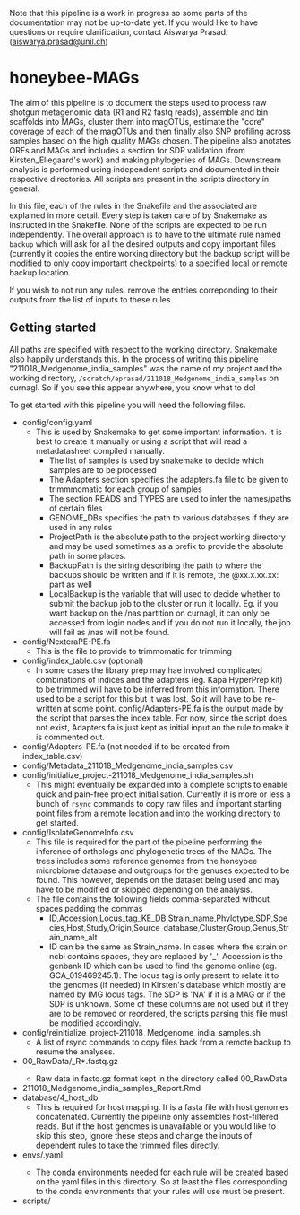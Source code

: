 Note that this pipeline is a work in progress so some parts of the documentation may not be up-to-date yet. If you would like to have questions or require clarification, contact Aiswarya Prasad. (aiswarya.prasad@unil.ch)

# honeybee-MAGs

The aim of this pipeline is to document the steps used to process raw shotgun metagenomic data (R1 and R2 fastq reads), assemble and bin scaffolds into MAGs, cluster them into magOTUs, estimate the "core" coverage of each of the magOTUs and then finally also SNP profiling across samples based on the high quality MAGs chosen. The pipeline also anotates ORFs and MAGs and includes a section for SDP validation (from Kirsten_Ellegaard's work) and making phylogenies of MAGs. Downstream analysis is performed using independent scripts and documented in their respective directories. All scripts are present in the scripts directory in general.

In this file, each of the rules in the Snakefile and the associated are explained in more detail. Every step is taken care of by Snakemake as instructed in the Snakefile. None of the scripts are expected to be run independently. The overall approach is to have to the ultimate rule named `backup` which will ask for all the desired outputs and copy important files (currently it copies the entire working directory but the backup script will be modified to only copy important checkpoints) to a specified local or remote backup location.

If you wish to not run any rules, remove the entries correponding to their outputs from the list of inputs to these rules.

## Getting started

All paths are specified with respect to the working directory. Snakemake also happily understands this. In the process of writing this pipeline "211018_Medgenome_india_samples" was the name of my project and the working directory, `/scratch/aprasad/211018_Medgenome_india_samples` on curnagl. So if you see this appear anywhere, you know what to do!

To get started with this pipeline you will need the following files.

+ config/config.yaml
  - This is used by Snakemake to get some important information. It is best to create it manually or using a script that will read a metadatasheet compiled manually.
    + The list of samples is used by snakemake to decide which samples are to be processed
    + The Adapters section specifies the adapters.fa file to be given to trimmmomatic for each group of samples
    + The section READS and TYPES are used to infer the names/paths of certain files
    + GENOME_DBs specifies the path to various databases if they are used in any rules
    + ProjectPath is the absolute path to the project working directory and may be used sometimes as a prefix to provide the absolute path in some places.
    + BackupPath is the string describing the path to where the backups should be written and if it is remote, the <username>@xx.x.xx.xx: part as well
    + LocalBackup is the variable that will used to decide whether to submit the backup job to the cluster or run it locally. Eg. if you want backup on the /nas partition on curnagl, it can only be accessed from login nodes and if you do not run it locally, the job will fail as /nas will not be found.
+ config/NexteraPE-PE.fa
  - This is the file to provide to trimmomatic for trimming
+ config/index_table.csv (optional)
  - In some cases the library prep may hae involved complicated combinations of indices and the adapters (eg. Kapa HyperPrep kit) to be trimmed will have to be inferred from this information. There used to be a script for this but it was lost. So it will have to be re-written at some point. config/Adapters-PE.fa is the output made by the script that parses the index table. For now, since the script does not exist, Adapters.fa is just kept as initial input an the rule to make it is commented out.
+ config/Adapters-PE.fa (not needed if to be created from index_table.csv)
+ config/Metadata_211018_Medgenome_india_samples.csv
+ config/initialize_project-211018_Medgenome_india_samples.sh
  - This might eventually be expanded into a complete scripts to enable quick and pain-free project initialisation. Currently it is more or less a bunch of `rsync` commands to copy raw files and important starting point files from a remote location and into the working directory to get started.
+ config/IsolateGenomeInfo.csv
  - This file is required for the part of the pipeline performing the inference of orthologs and phylogenetic trees of the MAGs. The trees includes some reference genomes from the honeybee microbiome database and outgroups for the genuses expected to be found. This however, depends on the dataset being used and may have to be modified or skipped depending on the analysis.
  - The file contains the following fields comma-separated without spaces padding the commas
    + ID,Accession,Locus_tag_KE_DB,Strain_name,Phylotype,SDP,Species,Host,Study,Origin,Source_database,Cluster,Group,Genus,Strain_name_alt
    + ID can be the same as Strain_name. In cases where the strain on ncbi contains spaces, they are replaced by '_'. Accession is the genbank ID which can be used to find the genome online (eg. GCA_019469245.1). The locus tag is only present to relate it to the genomes (if needed) in Kirsten's database which mostly are named by IMG locus tags. The SDP is 'NA' if it is a MAG or if the SDP is unknown. Some of these columns are not used but if they are to be removed or reordered, the scripts parsing this file must be modified accordingly.
+ config/reinitialize_project-211018_Medgenome_india_samples.sh
  - A list of rsync commands to copy files back from a remote backup to resume the analyses.
+ 00_RawData/<sample>_R*.fastq.gz
  - Raw data in fastq.gz format kept in the directory called 00_RawData
+ 211018_Medgenome_india_samples_Report.Rmd
+ database/4_host_db
  - This is required for host mapping. It is a fasta file with host genomes concatenated. Currently the pipeline only assembles host-filtered reads. But if the host genomes is unavailable or you would like to skip this step, ignore these steps and change the inputs of dependent rules to take the trimmed files directly.
+ envs/<env>.yaml
  - The conda environments needed for each rule will be created based on the yaml files in this directory. So at least the files corresponding to the conda environments that your rules will use must be present.
+ scripts/<script>.xxx
  - The scripts used by various rules are all to be in this directory. The list of all scripts and theit use can be found later in this file.

## Checkpoints

Snakemake uses the file/path provided to the final rule (targets) and then looks for rules with output paths that match the pattern of wildcards in the respective target. Checkpoints are a provision of snakemake as described [here](https://snakemake.readthedocs.io/en/stable/snakefiles/rules.html#data-dependent-conditional-execution) to allow for rules to be defined with outputs that will depend on another rule. For example, the list of MAGs on which to perform downstream steps on will only be known after the binning step has been completed. So far, there are two checkpoint as described below.

+ `checkpoint make_phylo_table`
  - The inputs that this rule takes for are "config/IsolateGenomeInfo.csv", "06_MAG_binning/all_genomes.csv" (provided by rule extract_mag_lists), "06_MAG_binning/gtdbtk_out_dir/classify/gtdbtk.bac120.summary.tsv" (provided by rule gtdb_annotate) and "06_MAG_binning/drep_results/data_tables/Cdb.csv" (provided by rule drep).
  - It uses the script `scripts/make_phylo_table.R` and `scripts/csv_to_tsv.py` to make tsv files which will be parsed later to obtain information about which MAGs downstream processes should run on.
  - The various outputs made by this rule are as follows:
    - They all have at least the headers:
      - ID - name of the MAG or stain name (modified) of the genome.
      - Accession - Genbank ID (for isolate genomes only - same as in config/IsolateGenomeInfo.csv)
      - Locus_tag (for isolate genomes only - same as in config/IsolateGenomeInfo.csv)
      - Strain_name (for isolate genomes only - same as in config/IsolateGenomeInfo.csv)
      - Phylotype (for isolate genomes only - same as in config/IsolateGenomeInfo.csv)
      - SDP (for isolate genomes only - same as in config/IsolateGenomeInfo.csv)
      - Species (for isolate genomes only - same as in config/IsolateGenomeInfo.csv)
      - Host - for MAGs, the host from which the MAG was assembled and for Isolates, the source from which it was isolated.
      - Study - (for isolate genomes only - same as in config/IsolateGenomeInfo.csv)
      - Origin - (for isolate genomes only - same as in config/IsolateGenomeInfo.csv)
      - Source_database (for isolate genomes only - same as in config/IsolateGenomeInfo.csv)
      - Cluster - The name of the 95% dereplicated cluster that it was assigned to by drep (refer to <rule drep>)
      - Group - This field was used for assigning isolates to appropriate genus-level groups with MAGs for the sake of the tree. This tree is filled manually for isolated genomes when making "config/IsolateGenomeInfo.csv"
      - Genus, Family, Order, Class - Taxonomic information assigned for MAGs by gtdb (see <rule gtdb_annotate>) (only for MAGs)
      - Sample - The sample from which the MAG was assembled (only for MAGs)
      - Group_auto - The Group assigned to each row automatically by the script. For isolates, it is inferred either from the information from the Group column of "config/IsolateGenomeInfo.csv" file or the phylotype. Make sure that the way this is done (based on a pre-defined dictionary written in the script) makes sense for your inputs. For the MAGs, it is the Genus assigned by gtdb.
      - Ref_status - 1 if the MAG is a representative genome for its respective drep cluster, 0 otherwise. The MAG with the highest score within a given drep cluster is designated as the representative genome of the cluster (no matter how low the score). The method in which this is currently done assumes that, upon filtering by completeness and contamination, the MAG with the highest score will only be filtered out if all of the other members of its cluster are also filtered out. This makes sense because the score is weighted in such a way that completeness and contamination are given heavy weightage.
    - "06_MAG_binning/all_GenomeInfo_auto.tsv" : This file contains the information for all Isolates and all MAGs
    - "06_MAG_binning/ForTree_GenomeInfo_auto.tsv" : This file contains the information for all Isolates and filtered MAGs (Completeness > 50, Contamination < 5)
    - "06_MAG_binning/MAGs_GenomeInfo_auto.tsv" : This file contains the information for and all MAGs
    - "06_MAG_binning/MAGs_filt_GenomeInfo_auto.tsv" : This file contains the information filtered MAGs (Completeness > 50, Contamination < 5)


## Utility functions

Some functions in the script are used to provide inputs to various rules and to parse the checkpoint outputs so the list of wildcards can be obtained.

## Rules

  + `rule targets`
    + This is the master rule that specifies all the output files / directories desired and accoringly runs the rules that provide the specified output. Most of the outputs from the different rules are used for making the report. Just the ones that are not used by the report are mentioned here.
  + `rule raw_qc`
    + Uses raw reads and produces fastqc outputs
    + This rule runs [fastqc](https://www.bioinformatics.babraham.ac.uk/projects/fastqc/) on raw files and saves the output in "/fastqc/raw".
  + `rule make_adapters`
    + Uses the "config/index_table.csv" and the script `scripts/write_adapters.py` (absent for now) and produces the "Adapters-PE.fa" file containing indexed adapters.
  + `rule trim`
    + This rules trims reads using [trimmomatic](http://www.usadellab.org/cms/uploads/supplementary/Trimmomatic/TrimmomaticManual_V0.32.pdf).
    + The _Adapters-PE.fa_ files is used.
  + `rule trim_qc`
    + This rule runs [fastqc](https://www.bioinformatics.babraham.ac.uk/projects/fastqc/) on trimmed files and saves the output in `fastqc/trim`.
  + `rule index_bwa`
    + Indexes genomes in `database` for use by [bwa](http://bio-bwa.sourceforge.net/) using [bwa index](http://bio-bwa.sourceforge.net/bwa.shtml#3).
  + `rule index_samtools`
    + Indexes genomes in `database` for use by [samtools](http://www.htslib.org/doc/#manual-pages).
  + `rule make_genome_list`
    + Creates a text file corresponding to each set of genomes in `database` to be used when we need to know which genomes are present in given genome database.
  + `rule run_motus`
    + Uses the trimmed reads "01_Trimmed/{sample}_R*_trim.fastq.gz" to produce an [motus](https://github.com/motu-tool/mOTUs) output.
  + `rule merge_motus`
    + merges all the motu outputs from the previous rule and creates the merged output "08_motus_profile/samples_merged.motus" to be parsed later for visualization.
  + `rule host_mapping`
    + Uses [bwa mem](http://bio-bwa.sourceforge.net/bwa.shtml#:~:text=BWA%20is%20a%20software%20package,such%20as%20the%20human%20genome.&text=BWA%2DMEM%20also%20has%20better,genome%20(the%20index%20command)) to map reads for each sample to a database containing host genomes, `database/4_host_db`.
    + Unmapped alignments identified by samtools with the option `-f4` are stored in a seperate bam file to be used later. All others will be deleted.
    + The bam file with all alignments is used to create a flagstat output which will be parsed later. It also creates a coverage histogram and a tsv file summarising coverage.
  + `rule host_mapping_extract_host_filtered_reads`
    + Reads that did not map to the host database are extracted and then mapped to the microbiome database.
    + They are extracted using [picard](https://broadinstitute.github.io/picard/).
    + The option `-Xmx8g` ensures that java is given 8 GB memory. If suffecient memory is not allocated, the job will fail. The extracted reads will be used later "02_HostMapping/{sample}_R*_host_unmapped.fastq" and also referred to as host-filtered reads.
    + This is done in order to make the assembly a little easier.
  + `rule microbiomedb_mapping`
    + The host unmapped reads extracted earlier are mapped to the microbiome database.
    + Mapped reads are extracted using a perls script as follows. First, unmapped reads are excluded using `-F4` and then supplementary reads are excluded `-F 0x800`. Finally, the remaining reads are sent through `scripts/filter_sam_aln_length.pl`. The script filters away reads that have less than 50bps matching in the alignment.
    + It keeps the [samtools](http://www.htslib.org/doc/samtools.html) [flagstat](https://www.biostars.org/p/84396/) result but removes all the others.
  + `rule microbiomedb_direct_mapping`
    + trimmed reads are directly mapped to the microbiome database to see how much of the reads map in this way as compared to after host-filtering. Some reads that are of microbial origin may map to the host database due to contamination in the host database or even non-specifically by chance. To ensure that we do not lose too many reads in this way, upon host filtering, the flagstat output from this mapping is useful.
  + `rule assemble_host_unmapped`
    + Uses the host-filtered reads to give to spades using the meta option to assemble.
    + The bash script is eritten to make sure assemblies are resumed if an older output directory exists.
    + The script `scripts/parse_spades_metagenome.py` is then used to extract only scaffolds that pass the coverage and length threshold that can be specified in the parameters section of the rule.
    + The scffolds, log and assembly graphs are copied out of the output directory and kept but the rest of the directory is deleted.
  + `rule map_to_assembly`
    + This rule maps the host-filtered reads to the assembly and creates the flagstat output used to visualise how well the assembly is represented by the reads for each sample.
  + `rule summarize_mapping_assembly`
    + It used the scaffolds and the flagstat output from mapping create a summary across all samples that can be parsed and visualized by the script making the report.
  + `rule backmapping`
    + Carries out NxN mapping of all N samples and only keeps the depth file that needs to be supplied to metabat2 for binning after the mapping for each sample (to be merged before being given to metabat2). It works on 1 sample at a time and maps the assembly of that sample against the reads from all the samples. Each iteration of the rule will result in N files. For example, when there are 50 samples in total and the rule runs on sample X, there will 50 files called "<sample>_mapped_to_X.depth". The rule only creates one bam file at a time. However, if the rule is run on 10 samples simultaneously, there will be about 10 bam files at a time.
  + `rule merge_depths`
    + All depth files of all the samples mapped to a given sample will be merged into 1 file that will be given to metabat2.
  + `rule binning`
    + For each sample, this rule provides the set of scaffolds assembled and the merged depth file with the coverages in each sample of these scaffolds to metabat2.
    + The output is a directory containing as many MAG.*.fa files as there are bins with the scaffolds distributed across them.
  + `rule process_metabat2`
    + Since the names given to bins by metabat2 is duplicated across samples, this rule renames them by including the name of the sample from which the bin was made.
  + `rule summarize_metabat2_contig_fates`
    + It creates sample-wise summaries with sample, contig_name, length, coverage, passed_filter (whether the scaffold was >1000 length and >1 coverage), binned (whether it was binned) and bin_name.
  + `rule summarize_metabat2_contig_coverages`
    + It creates sample-wise summaries with the columns bin_name , contig (or scaffold name), avg_coverage (from depth file made by jgi_summarize_bam_contig_depths for metabat2. it is actually  median not mean), variance avg_coverage (from depth file made by jgi_summarize_bam_contig_depths for metabat2), sample
    + More information about how these depths are calculated can be found [here](https://gitlab.com/robegan21/MetaBAT). Briefly (as summarised [here](https://bitbucket.org/berkeleylab/metabat/issues/48/jgi_summarize_bam_contig_depths-coverage)),
      + The edges of a contig are generally excluded from the coverage counts up to a default of 75 bases or the average read length (--includeEdgeBases, --maxEdgeBases). This is because, generally mappers have a difficult time aligning a partial read to a contig when it would extend off edge and the coverage ramps up from 0 to the true coverage in this region
      + reads that map imperfectly are excluded when the %ID of the mapping drops below a threshold (--percentIdentity=97). MetaBAT is designed to resolve strain variation and mapping reads with low %ID indicate that the read actually came from a different strain/species.
      + clips/insertions/deletions/mismatches are excluded from the coverage count -- only the read bases that exactly match the reference are counted as coverage. This generally has a small effect, except in the case of long reads from PacBio and Nanopore.
    + `rule checkm_evaluation`
      + This rule creates a checkm summary of each bin (MAG) from each sample, one sample at a time. The output contains an entry for each MAG from the sample with the columns, Bin Id, Marker lineage , # genomes, # markers, # marker sets, 0 , 1, 2, 5+, Completeness, Contamination, Strain heterogeneity
      + A detailed description of each column can be found [here](https://github.com/Ecogenomics/CheckM/wiki/Reported-Statistics#qa)
    + `rule prepare_info_for_drep`
      + drep requires a file with the columns genome, completeness and contamination. This rule compiles this information from across samples to create the file "06_MAG_binning/evaluate_bins/checkm_drep_summary.txt".
    + `rule drep`
      + Runs drep dereplicate on **all** the MAGs. It creates various outputs that are described [here](https://drep.readthedocs.io/en/latest/advanced_use.html) and will used by various rules downstream.
    + `rule extract_mag_lists`
    + `rule prep_gtdb_annotate`
    + `rule gtdb_annotate`
      + Need to make sure that the database is set up as explained [here](https://ecogenomics.github.io/GTDBTk/installing/index.html) and provide the path to the database in the params section to the rule.
    + `rule prepare_genomes`
    + `rule annotate`
    + `rule prepare_faa`
      + For phylogenies (includes specified isolate genomes)
    + `rule run_orthofinder_phylo`
      + For phylogenies (includes specified isolate genomes)
    + `rule summarise_orthogroups`
      + For phylogenies (includes specified isolate genomes)
    + `rule get_single_ortho_phylo`
      + For phylogenies (includes specified isolate genomes)
    + `rule extract_orthologs_phylo`
      + For phylogenies (includes specified isolate genomes)
    + `rule align_orthologs`
      + For phylogenies (includes specified isolate genomes)
    + `rule prune_and_concat`
      + For phylogenies (includes specified isolate genomes)
    + `rule make_tree`
      + For phylogenies (includes specified isolate genomes)
    + `rule concat_all_mags`
      + Create and index "database/MAGs_database" and index to map reads to see how much the MAGs recruit and how well they are covered
    + `rule copy_mag_database_annotation`
      + To create a compiled directory of annotation outputs for all MAGs which Kirsten's scripts expect (also it is neat if the other previous directories are then removed - To be implemented later)
    + `rule prepare_faa_mag_database`
      + Prepare faa files in groups (genus-level) for orthofinder to run.
    + `rule run_orthofinder_mag_database`
    + `rule summarise_orthogroups_mag_database`
    + `rule get_single_ortho_mag_database`
    + `rule extract_orthologs_mag_database`
    + `rule calc_perc_id_mag_database`
    + `rule filter_orthologs_mag_database`
    + `rule summarise_orthogroups_filtered_mag_database`
    + `rule make_bed_files_mag_database`
    + `rule map_to_MAGs`
    + `rule core_cov`
    + `rule merge_core_cov`
    + `rule core_cov_plots`
    + `rule make_MAG_reduced_db`
      + Read the checkpoint output and use biopython to only include rep genomes in the final database called "database/MAGs_rep_database" which only contains the representative genomes.
    + `rule prep_for_instrain`
    + `rule map_to_rep_MAGs`
    + `rule instrain_profile`
    + `rule instrain_compare`
<!-- + "Continue readme update here - need to finish function to get rep genomes and then rerun everything after backmapping!" -->
  + `rule run_orthofinder`
    + Runs [Orthofinder](https://github.com/davidemms/OrthoFinder) for each phylotype.
    + **Before** running this, group genomes by phylotype in directories for Orthofinder to be able to get which groups to consider together. When the genomes for the database are downloaded at `database/faa_files/{genome}`, they are all in one directory. Grouping was done using `scripts/rearange_faa.py`. As written, it is to be run from the scripts directory in which it resides (!! it uses relative paths !!).
    + faa files for each genome comes from the respective databese (NCBI for example)
    + When orthofinder finishes, the following file will be generated and used for the following steps, `database/faa_files/{phylotype}/OrthoFinder/Results_dir/Orthogroups/Orthogroups.txt`.
    + The file _Orthogroups.txt_ contains a list of orthogroups. Eg, each line would look like
      - **OG0000003**: C4S76_01365 C4S76_01370 C4S76_01375 C4S77_06100 C4S77_06130 C4S77_06135 C4S77_06775 C4S77_06780 C4S77_06785 C4S77_06790 C4S77_06795 C4S77_06800 C4S77_06805 C4S77_06810 C4S77_09595 C4S77_09600 C4S77_09605 C4S77_09610 **C4S77_09615 C4S77_09620 C4S77_10540 Ga0307799_111506**
      - where, **OG0000003** is an orthogroup for this group of genomes (phylotype) and **C4S77**, **Ga0307799** etc. are genomes that belong to that group. **09615, 09620, 10540** are genes from **C4S77** and **111506** from **Ga0307799** that belong to orthogroup OG0000003.
  + `rule get_single_ortho`
    + The files _Orthogroups.txt_ is parsed by `scripts/get_single_ortho.py` and single-copy orthologs are written to `database/Orthofinder/{phylotype}_single_ortho.txt`
    + The script reads each orthogroup and counts the number of genomes present in genes of that orthogroup. If the number of genes in the orthogroup and the number of genomes in the orthogroup are the same as the total number of genomes in the database for said phylotype, the genes in the group are considered single-copy core genes and included for core coverage estimation.
  + `rule extract_orthologs`
    + This rule prepares files with sequences of orthologs in order to calculate percentage identity (perc_id).
    + First, it reads the file `database/Orthofinder/{phylotype}_single_ortho.txt` and gets all the genome-ids present in the ortholog-file, and all the gene-ids associated with each gene-family. Using this list it extracts and stores the sequences of each of the genes of an orthogroup in an faa file and ffn file corresponding to each group in the directory`database/Orthofinder/{phylotype}_ortho_sequences/`.
    EXAMPLE:
    + `cat ./database/Orthofinder/firm5_ortho_sequences/OG0001034.faa` \
      **\>Ga0061073_1479** \
      MTKYQTLIFVPEGSLLNEKTAEQVALRQTLKELGHDFGPAERLKYSSLQGQVKMMGFSER \
      IALTLQNFCTDDLAEAEKIFKTKLGGQRQLVKDAIPFLDQITNQVKLILLAKEERELISA \
      RLSDSELLNYFSASYFKEDFADPLPNKNVLFQIIKEQELDPDNCLVIGTDLVEEIQGAEN \
      AGLQSLWIAPKKVKMPISPRPTLHLTKLNDLLFYLELN \
      **\>Ga0070887_12184** \
      MKGKVHLAKYETLIFILEGSLLNEKVAEQNALRQTLKLTGREYGPAERIQYNSLQEKIKL \
      LGFDERIKLTLQEFFKNDWISAKGTFYNQLQKQDQLNKDVVPFLDEVKNKVNLVLLTKEK \
      KDVASYRMQNTELINYFSAVYFKDDFACKFPNKKVLITILQQQNLTPATCLVIGTNLVDE \
      IQGAENANLDSLWLAPKKVKMPISPRPTLHLNKLTDLLFYLELS \
      **\>Ga0072400_11133** \
      LAKFQTLIFILEGSLLDEKIAEQSALKQTLKSTGRDFGPSERLKYNSVRENNKLLGFEDR \
      IQLILQTFFHENWQDAGQIFIKELQKQNRLNKEVLPFLNKVNCKVKLILLAKENKKVALQ \
      RMKNTELVNYFPFAYFKDDFTEKLPHKKVLTTILQKQNLAFATSLVIGTDLADEIQAAEN \
      AKIQSLWLAPKKVKMPISPHPTLHLNKLNDLLFYLELS
    + `cat ./database/Orthofinder/firm5_ortho_sequences/OG0001034.ffa` \
      **\>Ga0061073_1479** \
      GTGACTAAATATCAAACGTTAATTTTTGTTCCTGAAGGTAGTTTATTAAATGAAAAAACG \
      GCTGAACAAGTCGCACTCAGGCAAACTTTAAAAGAACTCGGACATGATTTTGGACCAGCT \
      GAACGCCTAAAATATTCTAGCTTACAAGGACAAGTTAAAATGATGGGTTTCAGCGAGCGC \
      ATTGCACTAACCCTGCAAAATTTTTGTACCGACGATTTGGCTGAGGCCGAAAAAATTTTC \
      AAAACAAAATTAGGAGGTCAGCGACAACTAGTCAAAGATGCTATTCCATTTCTTGACCAA \
      ATAACAAACCAAGTTAAGCTAATTCTCCTTGCCAAAGAAGAACGTGAACTAATCTCAGCT \
      CGCCTATCTGATAGCGAACTACTTAACTATTTTTCTGCTTCCTATTTTAAAGAAGATTTT \
      GCTGATCCTTTGCCAAATAAAAATGTCCTGTTTCAAATTATAAAAGAGCAAGAATTAGAT \
      CCAGATAATTGCCTAGTTATCGGCACAGATTTAGTTGAAGAAATTCAAGGAGCAGAAAAC \
      GCTGGCTTGCAATCATTATGGATTGCACCAAAAAAGGTTAAAATGCCAATTAGTCCTCGA \
      CCTACTCTGCATTTAACTAAACTCAATGACTTGCTTTTTTATCTTGAATTAAACTAG \
      **\>Ga0070887_12184** \
      ATGAAAGGAAAAGTACACTTGGCAAAATATGAAACTTTAATTTTTATTCTTGAAGGAAGC \
      TTATTAAACGAAAAAGTTGCAGAACAAAATGCACTTAGGCAAACTTTGAAATTAACTGGC \
      AGAGAATATGGTCCAGCTGAGCGCATACAATATAATTCATTACAAGAAAAGATTAAATTA \
      CTAGGATTTGATGAGCGCATTAAATTAACTTTGCAGGAATTCTTTAAAAATGACTGGATT \
      TCTGCGAAAGGCACTTTTTATAACCAGTTGCAAAAACAAGATCAGTTAAATAAAGATGTA \
      GTGCCCTTTTTAGATGAGGTGAAAAACAAAGTTAACTTGGTTTTGCTGACGAAAGAGAAA \
      AAAGATGTGGCTTCATACCGCATGCAAAATACAGAGCTAATAAATTATTTTTCCGCAGTT \
      TATTTTAAAGACGATTTTGCATGTAAGTTTCCAAATAAGAAGGTTTTGATAACAATATTG \
      CAGCAGCAGAATCTGACGCCAGCCACTTGTCTTGTAATTGGGACAAACTTAGTCGATGAA \
      ATTCAGGGTGCCGAAAATGCTAACCTGGATTCTCTTTGGCTAGCGCCCAAGAAAGTAAAA \
      ATGCCAATTAGTCCACGTCCAACTTTACATTTAAATAAATTAACTGATTTATTATTTTAC \
      CTAGAATTAAGCTAG \
      **\>Ga0072400_11133** \
      TTGGCAAAATTTCAAACATTAATTTTTATTCTTGAGGGCAGTTTATTAGATGAAAAGATT \
      GCTGAACAAAGTGCATTAAAGCAAACTTTAAAGTCAACTGGCAGAGATTTTGGTCCCAGT \
      GAACGTTTAAAATATAATTCTGTACGAGAAAATAATAAGTTGCTTGGCTTTGAAGACCGC \
      ATACAATTAATTTTACAAACATTTTTTCATGAAAATTGGCAAGATGCAGGGCAGATTTTT \
      ATCAAAGAATTACAAAAGCAAAATCGCTTGAATAAAGAAGTATTGCCATTTTTAAACAAA \
      GTTAACTGCAAGGTTAAACTAATTCTGCTGGCAAAAGAGAACAAAAAAGTAGCATTACAG \
      CGCATGAAGAACACAGAGTTGGTAAATTATTTTCCGTTTGCTTATTTTAAAGATGACTTT \
      ACGGAAAAATTGCCACATAAAAAAGTTTTGACCACCATTTTGCAGAAACAAAACTTGGCG \
      TTCGCAACTAGTTTAGTAATCGGAACTGACTTAGCAGATGAAATTCAGGCTGCAGAGAAT \
      GCCAAAATACAGTCACTCTGGCTAGCGCCTAAGAAAGTAAAAATGCCGATTAGCCCGCAC \
      CCAACTTTACATTTAAATAAATTAAACGATTTATTATTTTACCTAGAATTAAGCTAG
  + `rule calc_perc_id`
    + this rule relies on various tools and scripts tied together by `scripts/aln_calc.sh`. The scripts are:
      + [mafft](https://mafft.cbrc.jp/alignment/software/manual/manual.html#index) for alignment
        + The aligned result is in a multi-fasta file called {OrthogroupID}_aln.fasta.
        EXAMPLE:
        + `cat ./database/Orthofinder/firm5_ortho_sequences/OG0001034_aln.fasta` \
          **\>Ga0061073_1479** \
          -------MTKYQTLIFVPEGSLLNEKTAEQVALRQTLKELGHDFGPAERLKYSSLQGQVK \
          MMGFSERIALTLQNFCTDDLAEAEKIFKTKLGGQRQLVKDAIPFLDQIT---NQVKLILL \
          AKEERELISARLSDSELLNYFSASYFKEDFADPLPNKNVLFQIIKEQELDPDNCLVIGTD \
          LVEEIQGAENAGLQSLWIAPKKVKMPISPRPTLHLTKLNDLLFYLELN \
          **\>Ga0070887_12184** \
          M-KGKVHLAKYETLIFILEGSLLNEKVAEQNALRQTLKLTGREYGPAERIQYNSLQEKIK \
          LLGFDERIKLTLQEFFKNDWISAKGTFYNQLQKQDQLNKDVVPFLDEVK---NKVNLVLL \
          TKEKKDVASYRMQNTELINYFSAVYFKDDFACKFPNKKVLITILQQQNLTPATCLVIGTN \
          LVDEIQGAENANLDSLWLAPKKVKMPISPRPTLHLNKLTDLLFYLELS \
          **\>Ga0072400_11133** \
          -------LAKFQTLIFILEGSLLDEKIAEQSALKQTLKSTGRDFGPSERLKYNSVRENNK \
          LLGFEDRIQLILQTFFHENWQDAGQIFIKELQKQNRLNKEVLPFLNKVN---CKVKLILL \
          AKENKKVALQRMKNTELVNYFPFAYFKDDFTEKLPHKKVLTTILQKQNLAFATSLVIGTD \
          LADEIQAAENAKIQSLWLAPKKVKMPISPHPTLHLNKLNDLLFYLELS
      + **aln_aa_to_dna.py**
        + This scripts converts the alignments into nucleotide sequences rather than amino acid sequences
        EXAMPLE:
        + `cat ./database/Orthofinder/firm5_ortho_sequences/OG0001034_aln.fasta`
        **\>Ga0061073_1479** \
        ---------------------GTGACTAAATATCAAACGTTAATTTTTGTTCCTGAAGGT \
        AGTTTATTAAATGAAAAAACGGCTGAACAAGTCGCACTCAGGCAAACTTTAAAAGAACTC \
        GGACATGATTTTGGACCAGCTGAACGCCTAAAATATTCTAGCTTACAAGGACAAGTTAAA \
        ATGATGGGTTTCAGCGAGCGCATTGCACTAACCCTGCAAAATTTTTGTACCGACGATTTG \
        GCTGAGGCCGAAAAAATTTTCAAAACAAAATTAGGAGGTCAGCGACAACTAGTCAAAGAT \
        GCTATTCCATTTCTTGACCAAATAACA---------AACCAAGTTAAGCTAATTCTCCTT \
        GCCAAAGAAGAACGTGAACTAATCTCAGCTCGCCTATCTGATAGCGAACTACTTAACTAT \
        TTTTCTGCTTCCTATTTTAAAGAAGATTTTGCTGATCCTTTGCCAAATAAAAATGTCCTG \
        TTTCAAATTATAAAAGAGCAAGAATTAGATCCAGATAATTGCCTAGTTATCGGCACAGAT \
        TTAGTTGAAGAAATTCAAGGAGCAGAAAACGCTGGCTTGCAATCATTATGGATTGCACCA \
        AAAAAGGTTAAAATGCCAATTAGTCCTCGACCTACTCTGCATTTAACTAAACTCAATGAC \
        TTGCTTTTTTATCTTGAATTAAAC \
        **\>Ga0070887_12184** \
        ATG---AAAGGAAAAGTACACTTGGCAAAATATGAAACTTTAATTTTTATTCTTGAAGGA \
        AGCTTATTAAACGAAAAAGTTGCAGAACAAAATGCACTTAGGCAAACTTTGAAATTAACT \
        GGCAGAGAATATGGTCCAGCTGAGCGCATACAATATAATTCATTACAAGAAAAGATTAAA \
        TTACTAGGATTTGATGAGCGCATTAAATTAACTTTGCAGGAATTCTTTAAAAATGACTGG \
        ATTTCTGCGAAAGGCACTTTTTATAACCAGTTGCAAAAACAAGATCAGTTAAATAAAGAT \
        GTAGTGCCCTTTTTAGATGAGGTGAAA---------AACAAAGTTAACTTGGTTTTGCTG \
        ACGAAAGAGAAAAAAGATGTGGCTTCATACCGCATGCAAAATACAGAGCTAATAAATTAT \
        TTTTCCGCAGTTTATTTTAAAGACGATTTTGCATGTAAGTTTCCAAATAAGAAGGTTTTG \
        ATAACAATATTGCAGCAGCAGAATCTGACGCCAGCCACTTGTCTTGTAATTGGGACAAAC \
        TTAGTCGATGAAATTCAGGGTGCCGAAAATGCTAACCTGGATTCTCTTTGGCTAGCGCCC \
        AAGAAAGTAAAAATGCCAATTAGTCCACGTCCAACTTTACATTTAAATAAATTAACTGAT \
        TTATTATTTTACCTAGAATTAAGC \
        **\>Ga0072400_11133** \
        ---------------------TTGGCAAAATTTCAAACATTAATTTTTATTCTTGAGGGC \
        AGTTTATTAGATGAAAAGATTGCTGAACAAAGTGCATTAAAGCAAACTTTAAAGTCAACT \
        GGCAGAGATTTTGGTCCCAGTGAACGTTTAAAATATAATTCTGTACGAGAAAATAATAAG \
        TTGCTTGGCTTTGAAGACCGCATACAATTAATTTTACAAACATTTTTTCATGAAAATTGG \
        CAAGATGCAGGGCAGATTTTTATCAAAGAATTACAAAAGCAAAATCGCTTGAATAAAGAA \
        GTATTGCCATTTTTAAACAAAGTTAAC---------TGCAAGGTTAAACTAATTCTGCTG \
        GCAAAAGAGAACAAAAAAGTAGCATTACAGCGCATGAAGAACACAGAGTTGGTAAATTAT \
        TTTCCGTTTGCTTATTTTAAAGATGACTTTACGGAAAAATTGCCACATAAAAAAGTTTTG \
        ACCACCATTTTGCAGAAACAAAACTTGGCGTTCGCAACTAGTTTAGTAATCGGAACTGAC \
        TTAGCAGATGAAATTCAGGCTGCAGAGAATGCCAAAATACAGTCACTCTGGCTAGCGCCT \
        AAGAAAGTAAAAATGCCGATTAGCCCGCACCCAACTTTACATTTAAATAAATTAAACGAT \
        TTATTATTTTACCTAGAATTAAGC
      + **trim_aln.py** and `sed` to simplify headers to contain just genome ID and leave out gene identifier (as they are all single copy core genes).
        + This script trims out all the sections that do not align by counting which positions have "-" and removing those from all the members of the orthogroup.
        + `cat ./database/Orthofinder/firm5_ortho_sequences/OG0001034_aln_trim.fasta` \
          **\>Ga0061073** \
          GTGACTAAATATCAAACGTTAATTTTTGTTCCTGAAGGTAGTTTATTAAATGAAAAAACG \
          GCTGAACAAGTCGCACTCAGGCAAACTTTAAAAGAACTCGGACATGATTTTGGACCAGCT \
          GAACGCCTAAAATATTCTAGCTTACAAGGACAAGTTAAAATGATGGGTTTCAGCGAGCGC \
          ATTGCACTAACCCTGCAAAATTTTTGTACCGACGATTTGGCTGAGGCCGAAAAAATTTTC \
          AAAACAAAATTAGGAGGTCAGCGACAACTAGTCAAAGATGCTATTCCATTTCTTGACCAA \
          ATAACAAACCAAGTTAAGCTAATTCTCCTTGCCAAAGAAGAACGTGAACTAATCTCAGCT \
          CGCCTATCTGATAGCGAACTACTTAACTATTTTTCTGCTTCCTATTTTAAAGAAGATTTT \
          GCTGATCCTTTGCCAAATAAAAATGTCCTGTTTCAAATTATAAAAGAGCAAGAATTAGAT \
          CCAGATAATTGCCTAGTTATCGGCACAGATTTAGTTGAAGAAATTCAAGGAGCAGAAAAC \
          GCTGGCTTGCAATCATTATGGATTGCACCAAAAAAGGTTAAAATGCCAATTAGTCCTCGA \
          CCTACTCTGCATTTAACTAAACTCAATGACTTGCTTTTTTATCTTGAATTAAAC \
          **\>Ga0070887** \
          TTGGCAAAATATGAAACTTTAATTTTTATTCTTGAAGGAAGCTTATTAAACGAAAAAGTT \
          GCAGAACAAAATGCACTTAGGCAAACTTTGAAATTAACTGGCAGAGAATATGGTCCAGCT \
          GAGCGCATACAATATAATTCATTACAAGAAAAGATTAAATTACTAGGATTTGATGAGCGC \
          ATTAAATTAACTTTGCAGGAATTCTTTAAAAATGACTGGATTTCTGCGAAAGGCACTTTT \
          TATAACCAGTTGCAAAAACAAGATCAGTTAAATAAAGATGTAGTGCCCTTTTTAGATGAG \
          GTGAAAAACAAAGTTAACTTGGTTTTGCTGACGAAAGAGAAAAAAGATGTGGCTTCATAC \
          CGCATGCAAAATACAGAGCTAATAAATTATTTTTCCGCAGTTTATTTTAAAGACGATTTT \
          GCATGTAAGTTTCCAAATAAGAAGGTTTTGATAACAATATTGCAGCAGCAGAATCTGACG \
          CCAGCCACTTGTCTTGTAATTGGGACAAACTTAGTCGATGAAATTCAGGGTGCCGAAAAT \
          GCTAACCTGGATTCTCTTTGGCTAGCGCCCAAGAAAGTAAAAATGCCAATTAGTCCACGT \
          CCAACTTTACATTTAAATAAATTAACTGATTTATTATTTTACCTAGAATTAAGC \
          **\>Ga0072400** \
          TTGGCAAAATTTCAAACATTAATTTTTATTCTTGAGGGCAGTTTATTAGATGAAAAGATT \
          GCTGAACAAAGTGCATTAAAGCAAACTTTAAAGTCAACTGGCAGAGATTTTGGTCCCAGT \
          GAACGTTTAAAATATAATTCTGTACGAGAAAATAATAAGTTGCTTGGCTTTGAAGACCGC \
          ATACAATTAATTTTACAAACATTTTTTCATGAAAATTGGCAAGATGCAGGGCAGATTTTT \
          ATCAAAGAATTACAAAAGCAAAATCGCTTGAATAAAGAAGTATTGCCATTTTTAAACAAA \
          GTTAACTGCAAGGTTAAACTAATTCTGCTGGCAAAAGAGAACAAAAAAGTAGCATTACAG \
          CGCATGAAGAACACAGAGTTGGTAAATTATTTTCCGTTTGCTTATTTTAAAGATGACTTT \
          ACGGAAAAATTGCCACATAAAAAAGTTTTGACCACCATTTTGCAGAAACAAAACTTGGCG \
          TTCGCAACTAGTTTAGTAATCGGAACTGACTTAGCAGATGAAATTCAGGCTGCAGAGAAT \
          GCCAAAATACAGTCACTCTGGCTAGCGCCTAAGAAAGTAAAAATGCCGATTAGCCCGCAC \
          CCAACTTTACATTTAAATAAATTAAACGATTTATTATTTTACCTAGAATTAAGC
      + **calc_perc_id_orthologs.py**
        + Uses as input, trimmed aligned sequences and a metafile (`database/genome_db_210402_metafile.txt`) which is a tab-delim file with genome-id in tab1 and SDP-affiliation in tab 3
        + First, it checks the number of SDPs contained within the alignment. If more than one, it continues by calculating alignment percentage identity stats across SDPs. If only one SDP, exits script.
        + Next, it Compares the genomes in each SDP to all other genomes in the alignment: calculates percentage identity for all pairwise combinations. Calculates the max, min, and mean values, prints to file `database/Orthofinder/{phylotype}_perc_id.txt` showing one orthogroup per line.
        EXAMPLE:
        + `cat ./database/Orthofinder/firm5_perc_id.txt` \
          ... \
          OG0001034	0.674	0.586	0.972 \
          ... \

  + `rule filter_orthogroups`
    + orthogroups are filtered based on:
      - Minimum gene-length 300bp (applied to all members of each gene-family)
      - Inter-SDP max alignment identity 95% (only if the phylotype contain multiple SDPs)
    + Short genes are filtered off, because they are likley to be less reliable for accurate coverage estimates. Similarly, the inter-SDP similarity threshold is used to ensure that there is enough divergence between the SDPs for reliable mapping (at least as estimated from the currently availabe genomes). It is worthwhile to check the number of gene-families before/after filtering. If a lot of gene-families were filtered off, this could be an indication that the SDPs are not properly discrete.
    + This finally results in the single-copy core genes that have been filtered to be used for core coverage estimation. `database/Orthofinder/{phylotype}_single_ortho_filt.txt`.
  + `rule core_cov`
    + takes as input bam files with the alignments for each sample to be considered (as a text file containing a list of these files) and the _\_single_ortho_filt_ file. Outputs are written to `04_CoreCov_"+ProjectIdentifier+"/{phylotype}_corecov.txt`.
    + The script reads the filtered orthofile `database/Orthofinder/{phylotype}_single_ortho_filt.txt` and gets the gene-famililes and genome-ids for each SDP.
    + Then, from bed files, it finds the start and end positions of each of the genes in an orthogroup for each of the genomes of the orthogroup. It writes these to the file, `04_CoreCov_*/{phylotype}_corecov.txt` each SDP in the phylotype, start position for each gene family in the genome marked reference for that SDP.
    + The coverage is also written to this file.
    Example:
      + SDP	Sample	OG	Ref_pos	Coverage \
        firm5_1	DrY1_N1_microbiome_mapped	OG0000932	448	18.81 \
        firm5_1	DrY1_N1_microbiome_mapped	OG0000931	1991	23.34 \
        ... \
        firm5_2	M1.5_microbiome_mapped	OG0000935	1852405	12.29 \
        firm5_2	M1.5_microbiome_mapped	OG0000934	1853270	9.95 \
        firm5_3	DrY1_N1_microbiome_mapped	OG0000932	1	501.61 \
        firm5_3	DrY1_N1_microbiome_mapped	OG0000931	1542	534.77 \
        ... \
        firm5_bombus	M1.5_microbiome_mapped	OG0000936	1674767	0.0 \
        firm5_bombus	M1.5_microbiome_mapped	OG0000935	1676256	0.0 \
        firm5_bombus	M1.5_microbiome_mapped	OG0000934	1677124	0.0
    + SDP abundance is estimated based on mapped read coverage of core genes. It sums up gene coverages of all the genes og OG families associated with said SDP across genomes belogining to the SDP.
    + It also reports PTR (Peak-Trough Ratio).
    + Most species in the database are represented by multiple genomes (< 98.5% gANI between genomes). Core genes are inferred at the phylotype. More accurate estimates can be obtained by using a large number (+700) of core genes.
  + `rule core_cov_plots`
    + This R-script will estimate the coverage at the terminus, using the summed core gene family coverages. If the cov-ter cannot be properly estimated (fx. due to draft genome status or lack of replication), an estimate will be generated using the median coverage across core gene families, and the PTR is set to NA. If more than 20\% of the core gene families have no coverage, the abundance will be set to zero. As output, a tabular file is generated (including the cov-ter/median cov, and PTR), and a pdf-file with plots for visual validation.
    + First, filter for samples with coverage of at least 1 on > 80% of the core genes. Next, values that are deviating no more than 2 times the median are kept others are discarded as outliers.
    + Next, gets fitted coordinates and append values to coord-table. It does this by using the segmented package. As explained below,

  ```{r eval=FALSE}
      x <- data_filt$Ref_pos
   	  y <- data_filt$Coverage
   	  psi_est <- max(x)/2
      lin.mod = y ~ x
      segmented(lin.mod, seg.Z=~x, psi=psi_est)
  ```
  where, `lin.mod` is a simple linear model that was made by base R. The R package `Segmented` supports breakpoint analysis. The methods used by this package are applicable when segments are (nearly continuous) so this means that for the regression to make sense the core gene families selected should cover the reference genome well and without too many huge gaps. `psi`, is a starting value of the breakpoint. Example of a model fit using segemented,
  ```{r eval=FALSE}
      Call: segmented.lm(obj = lin.mod, seg.Z = ~x, psi = psi_est)

      Meaningful coefficients of the linear terms:
      (Intercept)            x         U1.x
        1.332e+02   -5.984e-05    1.243e-04

      Estimated Break-Point(s):
      psi1.x
      860065
  ```
  `x` is the slope of the first segment and `U1.x` is the difference in slopes between the first and second segment. `psi_est` is the newly estimated breakpoint. This along with the slopes
      - The summary function shows:
  ```{r eval=FALSE}
  ***Regression Model with Segmented Relationship(s)***

  Call:
  segmented.lm(obj = lin.mod, seg.Z = ~x, psi = psi_est)

  Estimated Break-Point(s):
      Est.   St.Err
  psi1.x 860065 9421.565

  Meaningful coefficients of the linear terms:
      Estimate Std. Error t value Pr(>|t|)
  (Intercept)  1.332e+02  9.672e-01  137.75   <2e-16 ***
  x           -5.984e-05  1.782e-06  -33.57   <2e-16 ***
  U1.x         1.243e-04  2.688e-06   46.24       NA
  ---
  Signif. codes:  0 ‘***’ 0.001 ‘**’ 0.01 ‘*’ 0.05 ‘.’ 0.1 ‘ ’ 1

  Residual standard error: 8.804 on 750 degrees of freedom
  Multiple R-Squared: 0.7417,  Adjusted R-squared: 0.7407

  Convergence attained in 3 iter. (rel. change 2.8661e-06)
  ```
  Finally, from the segmented model the ptr is calculated as follows:
  ```{r eval=FALSE}
  cov_ter <- round(slope1*psi + intercept1, digits=1)
  cov_ori2  <- slope2*(tail(x, n=1)) + intercept2
  max_ori_cov <- max(intercept1, cov_ori2)
  min_ori_cov <- min(intercept1, cov_ori2)
  if ((psi<psi_min) || (psi>psi_max) || (min_ori_cov<cov_ter)){
      ptr <- NA
  }  else {
      ptr <- round(max_ori_cov/cov_ter, digits=2)
  }

  # where,
  psi <- (summary.segmented(seg.mod)[[12]])[2]
  psi_est <- max(x)/2
  psi_est <- max(x)/2
  psi_min <- psi_est-(0.5*psi_est)
  psi_max <- psi_est+(0.5*psi_est)
  ```
  For `cor_ter` is the coverage $y = ax + b$ where x is psi (the breakpoint on the x axis) and the `cor_ori2` is the coverage at the ori which is the section with maximum coverage and at the `tail`. The condition `(psi<psi_min) || (psi>psi_max) || (min_ori_cov<cov_ter)` checks: **First**; If the break-point is too far from the expected place (+/-50% of break-point estimate), ptr is set to `NA`. **Second**; If the coverage at ori (either beginning or end of dataframe) is lower than the estimated coverage at ter, ptr is also set to `NA`. Finally, if the coverage of the origin is not greater than the terminus, ptr is set to `NA`.

    + the PTR was set to `NA`, the median will be plotted and used for quantification. Else, the segmented regression line is plotted, and the terminus coverage is used for quantification.

  ## Scripts
<!-- This list is not exhaustive. Make a complete list #TODO -->
  + `aln_aa_to_dna.py`
  + `aln_calc.sh`
  + `calc_perc_id_orthologs.py`
  + `core_cov.py`
  + `core_cov.R`
  + `download_data.py`
  + `extract_orthologs.py`
  + `fasta_generate_regions.py`
  + `filter_bam.py`
  + `filter_orthologs.py`
  + `filter_sam_aln_length.pl`
  + `filter_sam_aln_length_unmapped.pl`
  + `filter_snvs.pl`
  + `filt_vcf_samples.pl`
  + `get_single_ortho.py`
  + `parse_core_cov.py`
  + `parse_spades_metagenome.pl`
  + `rearange_faa.py`
  + `subset_orthofile.py`
  + `trim_aln.py`
  + `scripts/write_adapters.py`

  ## Envs

`core-cov-env.yaml`
`mapping-env.yaml`
`rmd-env.yaml`
`snv-env.yaml`
`trim-qc-env.yaml`
...

`snakemake -p --use-conda --conda-prefix /scratch/aprasad/built-envs/ --conda-frontend mamba --profile slurm --restart-times 0 --cluster-cancel scancel --rerun-incomplete --keep-going --rerun-triggers mtime -r --scheduler greedy`

# Introduction

The analysis is split into multiple parts.

1. A database-dependent mapping and community profiling at the SDP and Phylotype level.
2. An assembly-based approach which involes MAG binning per sample and dereplication.
Requires manual annotation of input for the next section
3. Core genome phylogeny construction of MAGs and isolate genomes.
  (a) All high-quality MAGs
  (b) One MAG per magOTU cluster
4. Mapping and SNV calling of reads to
  (a) Just MAGs
  (b) A combination of isolates and MAGs

The samples used in this analysis are mentioned below.

* "M1.1", "M1.2", "M1.3", "M1.4", "M1.5",
  * _Apis mellifera_ from India
* "DrY2_F1","DrY2_F2",
  * _Apis mellifera_ from Switzerland
* "AmAi02","AmIu02",
  * _Apis mellifera_ from Japan
* "C1.1", "C1.2", "C1.3", "C1.4", "C1.5",
  * _Apis cerana_ from India, colony number 1
* "C2.1", "C2.2", "C2.3", "C2.4", "C2.5",
  * _Apis cerana_ from India, colony number 2
* "C3.1", "C3.2", "C3.3", "C3.4", "C3.5",
  * _Apis cerana_ from India, colony number 1
* "AcCh05","AcKn01",
  * _Apis cerana_ from Japan
* "D1.1","D1.2","D1.3","D1.4","D1.5",
  * _Apis dorsata_ from India, colony number 1
* "D2.1","D2.2","D2.3","D2.4","D2.5",
  * _Apis dorsata_ from India, colony number 2
* "D3.1","D3.2","D3.3","D3.4","D3.5",
  * _Apis dorsata_ from India, colony number 3
* "F1.1","F1.2","F1.3","F1.4","F1.5",
  * _Apis florea_ from India, colony number 1
* "F2.1","F2.2","F2.3","F2.4","F2.5",
  * _Apis florea_ from India, colony number 2
* "F3.1","F3.2","F3.3","F3.4","F3.5"
  * _Apis florea_ from India, colony number 3

## Data summary

50 samples were first mapped to a host database and then the unmapped reads to a microbiome database.

The raw reads and trimmed reads were checked for quality using the tool [fastqc](https://www.bioinformatics.babraham.ac.uk/projects/fastqc/). The report (html format) also summarises basic statistics including number of reads. The QC results can be found in their respective folders at `fastqc/raw/{SAMPLE}_R*_fastqc.html` and `fastqc/trim/{SAMPLE}_R*_trim_fastqc.html`.

# Data description

The dataset comprises samples from 4 species of honey bees sampled in India.

+ _Apis mellifera_ (5 individuals from 1 colony)
+ _Apis cerana_ (5 individuals from 3 colonies)
+ _Apis dorsata_ (5 individuals from 3 colonies)
+ _Apis florea_ (5 individuals from 3 colonies)

Some samples from older publications of the lab are also included for _Apis mellifera_ and _Apis cerana_

The data is stored in various locations as described below and backed up on the NAS.

+ **Raw data**:

	- NAS recerche:
	`/nas/FAC/FBM/DMF/pengel/spirit/D2c/aprasad/211102_Medgenome_india_samples_resequenced`
	`/nas/FAC/FBM/DMF/pengel/spirit/D2c/aprasad/211018_Medgenome_india_samples`
	(cluster - aprasad@curnagl.dcsr.unil.ch)

  -	NAS:
	`/home/aiswarya/mnt/aprasad/SPIRIT_Project/Data/RawData/211018_Medgenome_india_samples.tar.gz`
	`/home/aiswarya/mnt/aprasad/SPIRIT_Project/Data/RawData/211102_Medgenome_india_samples_resequenced.tar.gz`
	`/home/aiswarya/mnt/lab_resources/NGS_data/20211018_A01223-105-HC32VDSX2/`
	`/home/aiswarya/mnt/lab_resources/NGS_data/20211102_A01223-105-HC32VDSX2/`
	(workstation - aiswarya@130.223.110.124)

+ **Trimmed data**:

	`/work/FAC/FBM/DMF/pengel/spirit/aprasad/211018_Medgenome_india_samples/01_Trimmed/`
	`/work/FAC/FBM/DMF/pengel/spirit/aprasad/211102_Medgenome_india_samples_resequenced/01_Trimmed/`
	(cluster - aprasad@curnagl.dcsr.unil.ch)

+ **Working directory backup**:
  (need to keep up-to-date using script on the cluster `bash ~/backup_workdir.sh` and logs are writted to ~/yymmdd_backup_log on the cluster)

	`/home/aiswarya/mnt/aprasad/Backups/working_dir_backup/Cluster/211102_Medgenome_india_samples_resequenced`
	`/home/aiswarya/mnt/aprasad/Backups/working_dir_backup/Cluster/211018_Medgenome_india_samples`
  (workstation - aiswarya@130.223.110.124)

+ **Results and important intermediate files**:

	`/home/aiswarya/mnt/aprasad/SPIRIT_Project/Data/211018_Medgenome_india_analysis`
  (workstation - aiswarya@130.223.110.124)


+ **Conda installation (cluster)**:

	`/work/FAC/FBM/DMF/pengel/spirit/aprasad/Miniconda3`
  (cluster - aprasad@curnagl.dcsr.unil.ch)

### Nomenclature

There are 56 samples at the moment.

+ M1.1 - M1.5 are 5 individuals of _Apis mellifera_ from colony 1
+ Cx.1 - Cx.5 are 5 individuals of _Apis cerana_ from colony x for 3 colonies (1 - 3)
+ Dx.1 - Dx.5 are 5 individuals of _Apis dorsata_ from colony x for 3 colonies (1 - 3)
+ Fx.1 - Fx.5 are 5 individuals of _Apis florea_ from colony x for 3 colonies (1 - 3)
+ DrY2_F1 and DrY2_F2 are samples from KE's 2015 paper. _Apis mellifera_ from switzerland (Les Droites)
+ AcCh05, AcKn01 and AmAi02, AmIu02 are two samples of _Apis cerana_ and _Apis mellifera_ from different apiaries in Japan

These samples were from earlier runs:

  + **20151119_WINDU89**	20151119	Kirsten_Ellegaard	6	GTF	Illumina	100	PE	HiSeq 2500	Genomic diversity landscape of the honey bee gut microbiota (2019, NatCom)	Nurses, Year 1, Les Droites
  + **20160415_OBIWAN225**	20160415	Kirsten_Ellegaard	12	GTF	Illumina	100	PE	HiSeq 2500	Genomic diversity landscape of the honey bee gut microbiota (2019, NatCom)	Foragers/Winterbees, Year 1, Les Droites \
  + **20161216_OBIWAN275**	20161216	Kirsten_Ellegaard	6	GTF	Illumina	100	PE	HiSeq 2500	Genomic diversity landscape of the honey bee gut microbiota (2019, NatCom)	Nurses, Year 2, Les Droites \
  + **20170310_WINDU179**	20170310	Kirsten_Ellegaard	12	GTF	Illumina	100	PE	HiSeq 2500	Genomic diversity landscape of the honey bee gut microbiota (2019, NatCom)	Foragers/Winterbees, Year 2, Les Droites \
  + **20170426_OBIWAN300**	20170426	Kirsten_Ellegaard	6	GTF	Illumina	100	PE	HiSeq 2500	Genomic diversity landscape of the honey bee gut microbiota (2019, NatCom)	Nurses, Year 2, Grammont \
  + **20170428_WINDU191**	20170428	Kirsten_Ellegaard	12	GTF	Illumina	100	PE	HiSeq 2500	Genomic diversity landscape of the honey bee gut microbiota (2019, NatCom)	Foragers/Winterbees, Year 2, Grammont \
  + **20180118_OBIWAN338-339**	20180118	Kirsten_Ellegaard	30	GTF	Illumina	100	PE	HiSeq 2500	Metagenomes of individual honey bees, subjected to dietary manipulation and kept in the lab (**NOT INCLUDED**) \
  + **20180612_KE_japan_metagenomes**	20180612	Ryo_Miyasaki	40	Japan	Illumina	100	PE	HiSeq 2500	Vast differences in strain-level diversity in two closely related species of honey bees (2020, CurBiol)	Sampling and sequencing done in Japan (**INCLUDED FOR NOW**)

## Databases

### Host database

The database is named **4_host_db**.

A [paper](https://academic.oup.com/gbe/article/12/1/3677/5682415) published in Dec. 2019 a high quality [_Apis dorsata_ genome](https://www.ncbi.nlm.nih.gov/assembly/GCA_009792835.1/) as an improvement over a previous submission in 2013. The paper also mentioned studies that had previously sequenced the [_Apis florea_ genome](https://www.ncbi.nlm.nih.gov/assembly/GCA_000184785.2) in 2012, [_Apis cerana_ genome](https://www.ncbi.nlm.nih.gov/assembly/GCF_001442555.1) in 2015 (other assemblies submitted found [here](https://www.ncbi.nlm.nih.gov/assembly/organism/7460/latest/)) and [_Apis mellifera_ genome](https://www.ncbi.nlm.nih.gov/assembly/GCF_003254395.2) in 2018 (other assemblies submitted listed here). So far I have not found any whole genome assemblies of _Apis adreniformis_.

These assemblies were downloaded and concatenated to make the **4_host_db**. It contains,

+ `>apis_mellifera_2018 PRJNA471592 version Amel_Hac3.1`
+ `>Apis_cerana  PRJNA235974`
+ `>Apis_cerana_mitochondrion PRJNA235974`
+ `>Apis_florea PRJNA45871`
+ `>Apis_dorsata PRJNA174631`


### Microbiome database

The database is named **genome_db_210402**.

This database was set up by Dr Kirsten Ellegard (KE) and is described on zenodo. It uses NCBI and IMG genome assemblies. It is non-redundant and contains concatenated genomes. Located at in lab NAS directory at lab_resources/Genome_databse. In this pipeline so far, the version of the pipeline set up by KE’s community profiling pipeline.

It was downloaded by the script `download.py --genome_db` from [zenodo](https://zenodo.org/record/4661061#.YcGlSxPMK3I). This dowloads multiple directories. The Orthofider directory can be deleted as this is generated for the pipeline as needed. The bed files can be generated from gff files if desired but this was already done for the genomes of that database so was not repeated. The other files (ffn, gff) are found in the public repository from where the genome was downloaded. The faa files were reorganised in directories corresponding to their respective SDPs in order to allow the Orthofinder scripts to assign orthogroups per SDP.

These repositories follow their own annotation pipeline to generate these files. The database can also be found at `<NAS>/lab_resources/Genome_database/database_construction`. It contains 198 genomes identified by their locus tags and described in `<NAS>/lab_resources/Genome_database/database_construction/database_construction` in metadata sheets.

<!-- 2.0.5.2 honeybee_gut_microbiota_db_red
Generated by subsetting genomes and Orthofiles from genome_db_210402 for the sake of SNV analysis. So there is only one genome per SDP. The choice of which genome is made by Kirsten’s pipeline. later, review to see if it is the best choice for this pipleine as well. -->

<!-- 2.0.5.4 Orthofinder files
In preparation,
In the last step, all the database files will be generated, based on the database metadata-file (i.e. "Locustag_Phylotype_SDP_final.txt"). The following three steps must be performed:

1. Use the bash-script "get_selected_genome_files.sh" will copy the relevant genome data-files into four database dirs "faa_files", "ffn_files", "fna_files", "gff_files").
2. Generate concatenate versions of the each genome assembly fasta-file will be generated, and bed-files detailing the gene positions on these concatenate genomes are generated ("generate_bed_concat.py")
3. Infer single-copy core gene families

Make Orthofinder files from genomes in database grouped by phylotypes. There is a metafile in the database directory which was made by Gilles and was copied from his NAS directory. This is first used to rename genomes. The genomes in the database are named using locus tags. Make a script to rename them (and modify related files accordingly later).

First, get a list of all phylotypes using the output of cat all_genomes_metafile.tsv | cut -f7 | uniq. The output contains some SDP names. Replace this by the corresponding phylotype (choose more appropriate way to handle this later). The resulting list is declared as CorePhylos in the Snakefile (Not core phylotypes but rather list for core coverage calculation for all phylos!). This information is also mostly available in the metafile that comes with the database but the one copied from Gilles includes more information and also some other genomes (added by German and mentioned in all_genomes_metafile.tsv).

CorePhylos = ["Apibacter", "Bartonella", "Bifido", "Bombella", "Commensalibacter", "Firm4", "Firm5", "Frischella", "Gilliamella", "Lkunkeei", "Snodgrassella"]



Run orthofinder on the genomes grouped by phylotype. The -og flag says to stop after inferring orthogroups and avoids further unecessary computation. -f specifies to start analysis from directory containing FASTA files. Then get the single-copy core genes using the script get_single_copy.py

Next, filter and continue to re run core cov and then proceed to snv calling and filtering! -->

# Description of pipeline methods

Run entire snakemake pipeline using:

`snakemake -p -r --use-conda --conda-prefix /work/FAC/FBM/DMF/pengel/spirit/aprasad/snakemake-conda-envs --conda-frontend mamba --profile slurm --restart-times 0 --rerun-triggers mtime --cluster-cancel scancel --keep-going -n`

and if resuming a failed or stopped run, use:

`snakemake -p -r --use-conda --conda-prefix /work/FAC/FBM/DMF/pengel/spirit/aprasad/snakemake-conda-envs --conda-frontend mamba --profile slurm --restart-times 0 --keep-going --rerun-incomplete --rerun-triggers mtime --cluster-cancel scancel -n`

conda environments are all specified in `envs/` and built by snakemake under various names in `/work/FAC/FBM/DMF/pengel/spirit/aprasad/snakemake-conda-envs`

Run the pipeline in the conda environment called `snakmake_with_samtools` in the cluster (`import yaml` needs to work for the pipeline to start). It is a clone of the snakemake environment made as recommended by Snakemake [docs](https://snakemake.readthedocs.io/en/stable/getting_started/installation.html#installation-via-conda-mamba) followed by `conda install biopython` and later `conda install samtools` in it. This is so that Kirsten's core_cov script works (specific conda environments can only be specified for rules using bash).

## Description of directory structure

Directory names are largely self-explanatory.

>`00_rawdata`, `01_Trimmed`, `02_HostMapping`, `03_MicrobiomeMapping`
>`database` contains databases to be used for mapping. It also contains `Orthofinder` files. These are described later in the sections describing associated rules.
>`envs` contains all yaml files required for this pipeline. They contain a list of packages needed to specify the conda environment for various rules to work within.
>`logs` contains log files
>`scripts` contains all scripts needed for the snakemake pipeline. Many of these scripts are adapted from Kirsten's scripts from the zenodo directories, github or from the lab_resources directories.
The **results** of the core coverage estimation are stored in,
> `04_CoreCov_211018_Medgenome_india_samples`
> `07_SNVProfiling` is not fully implemented (yet) for these samples as it is not relevant at this time.
>`fastqc` contains fastqc **results** for trimmed and raw files
+ bamfile_list_red.txt - required by KE's core coverage pipeline
+ bamfile_list.txt - required by KE's core coverage pipeline
+ Adapters-PE.fa - is generated based on index sequences by the script `scripts/write_adapters.py` (was deleted earlier as it was on scratch. Needs to be re-written.)
+ config.yaml - comprises information including list of samples
+ index_table.csv - used by the script `scripts/write_adapters.py` to make indexed adapters
+ Mapping_summary.csv - result from the rule summarize_mapping
+ rulegraph.pdf - summary DAG of rules in the pipeline (made using `snakemake --forceall --rulegraph | dot -Tpdf > Figuers/rulegraph.pdf`)
+ Report.Rmd - this report !
+ Report.html - this report compiled !
+ Snakefile - the pipipeline !!!

# Next steps

It is clear that the database is not best suited for some SDPs found especially in host species other than _Apis mellifera_. So, the next step would be to implement a MAG based analysis to compare these samples. However, as the database was already shown to be well-suited for _Apis mellifera_ and _Apis cerana_, another set of analysis would compare these samples from the [publication](https://www.sciencedirect.com/science/article/pii/S0960982220305868) ([zenodo](https://zenodo.org/record/3747314#.YcGkvRPMK3I)) with the samples from India.

## Choosing representative genomes

Information in [drep](https://drep.readthedocs.io/en/latest/choosing_parameters.html) documentation.

$$A * Completeness - B * Contamination + C * (Contamination * frac{strainheterogeneity}{100}) + D * log(N50) + E * log(size) + F * (centrality - S_{a}ni) $$s

"It makes no sense to perform bootstrap with less than 4 sequences" from IQTree

## extra info to be curated later

meaning of benchmark output

colname | type (unit) | description
s | float (seconds) | Running time in seconds
h:m:s | string (-) | Running time in hour, minutes, seconds format
max_rss | float (MB) | Maximum "Resident Set Size”, this is the non-swapped physical memory a process has used.
max_vms | float (MB) | Maximum “Virtual Memory Size”, this is the total amount of virtual memory used by the process
max_uss | float (MB) | “Unique Set Size”, this is the memory which is unique to a process and which would be freed if the process was terminated right now.
max_pss | float (MB) | “Proportional Set Size”, is the amount of memory shared with other processes, accounted in a way that the amount is divided evenly between the processes that share it (Linux only)
io_in | float (MB) | the number of MB read (cumulative).
io_out | float (MB) | the number of MB written (cumulative).
mean_load | float (-) | CPU usage over time, divided by the total running time (first row)
cpu_time | float(-) | CPU time summed for user and system

[how to setup snakemake profile](https://github.com/RomainFeron/snakemake-slurm)

### Information about MAGs to report (MIMAG)

* type_of_genome: MAG or Isolate
* assembly_software: metaspades #get version
* annotation_tool: prokka #get version
* assembly_quality:
  * finished
  * high_quality_draft
  * medium_quality_draft
  * low_quality_draft
* completeness_score:
* contamination_score:
* completeness_software:
  * checkm
* number_of_contigs:
* 16_recovered:
  * yes/no
* 16_recovery_software:
  * checkm
<!-- * number_of_standard_tRNAs_extracted -->
<!-- * tRNA_extraction_software -->
* completeness_approach:
  * marker gene based
  * reference genome based
  * other
*  bin_parameters:
  *  kmer+coverage (?)
*  binning_software
  *  metabat2 #get version
*  reassembly_post_binning
  *  no
*  mag_coverage_software
  *  bwa #get version

### Logging and redirecting stdout and stderr

Some scripts or tools write the output to stdout and others write outputs and errors while writing the output to a specified file. Logging will have to be done accordingly.

If the tool is writing the desired output to stdout, only the stderr shout be redirected to the log file. This can be done using `>2` for example, `command 2> log.txt 1> output.txt`

If the tool is writing the desired output to a file and stdout is only going to include messages for logging, stderr and stdout can both be redirected to the same log file using `&>` for example, `command &> log.txt`

Look [here](https://www.gnu.org/software/bash/manual/html_node/Redirections.html#:~:text=Redirection%20allows%20commands'%20file%20handles,the%20current%20shell%20execution%20environment.) for more information.

For backing up:
`/nas/FAC/FBM/DMF/pengel/spirit/D2c/aprasad/20211018_aprasad_ApisCrossSpeciesAnalysis/Analysis/20230313_apis_species_comparison`
RawData in:
`/nas/FAC/FBM/DMF/pengel/general_data/D2c/datasets/` - The lab's NGS_data is here

